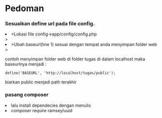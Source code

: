 <h1>Pedoman</h1>

<h3>Sesuaikan define url pada file config.</h3>
<li>>Lokasi file config->app/config/config.php</li>>
<li>>Ubah baseurl(line 1) sesuai dengan tempat anda menyimpan folder web</li>>

contoh menyimpan folder web di folder tugas di dalam localhost maka baseurlnya menjadi :

    define('BASEURL', 'http://localhost/tugas/public');
biarkan public menjadi path terakhir

<h3>pasang composer</h3>
<li>lalu install dependecies dengan menulis</li> 
<li>composer require ramsey/uuid</li>
</ul>

